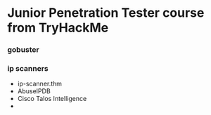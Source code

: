 # Junior Penetration Tester course from TryHackMe

### gobuster

### ip scanners
- ip-scanner.thm
- AbuseIPDB
- Cisco Talos Intelligence
- 
